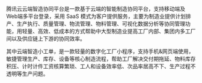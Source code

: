 腾讯云云端智造协同平台是一款基于云端的智能制造协同平台，支持移动端及Web端多平台登录，采用 SaaS 模式为客户提供服务，主要为制造业提供计划排产、生产执行、质量管理、物流管理、物料管理、可视化数据分析等协同管理功能，用轻量、高效、低成本的方式帮助中大型制造业提高工厂内部、集团内多工厂间以及供应链上下游的协同效率。

其中云端智造小工单，是一款轻量的数字化工厂小程序，支持手机&网页端使用，敏捷管理生产、库存、设备等核心制造流程，帮助工厂解决交付期拖延、物料库存积压、计时计件工资核算繁琐、工人和设备效率低、次品率居高不下、生产过程不透明等生产问题。
